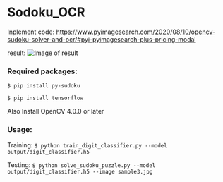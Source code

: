 # Sodoku_OCR

Inplement code: https://www.pyimagesearch.com/2020/08/10/opencv-sudoku-solver-and-ocr/#pyi-pyimagesearch-plus-pricing-modal

result: ![Image of result](https://github.com/xuke-yan/Sodoku_OCR/tree/master/results/result3.jpg)

### Required packages:

  ```$ pip install py-sudoku```
  
  ```$ pip install tensorflow```
 
 Also Install OpenCV 4.0.0 or later
 
### Usage:
  Training: ```$ python train_digit_classifier.py --model output/digit_classifier.h5``` 
  
  Testing: ```$ python solve_sudoku_puzzle.py --model output/digit_classifier.h5 --image sample3.jpg```
